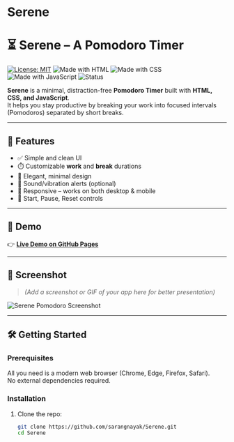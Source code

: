 # Serene
# ⏳ Serene – A Pomodoro Timer

[![License: MIT](https://img.shields.io/badge/License-MIT-yellow.svg)](LICENSE)
![Made with HTML](https://img.shields.io/badge/HTML-5-orange?logo=html5)
![Made with CSS](https://img.shields.io/badge/CSS-3-blue?logo=css3)
![Made with JavaScript](https://img.shields.io/badge/JavaScript-ES6-yellow?logo=javascript)
![Status](https://img.shields.io/badge/Status-Active-brightgreen)

**Serene** is a minimal, distraction-free **Pomodoro Timer** built with **HTML, CSS, and JavaScript**.  
It helps you stay productive by breaking your work into focused intervals (Pomodoros) separated by short breaks.  

---

## 🌿 Features

- ✅ Simple and clean UI  
- ⏱️ Customizable **work** and **break** durations  
- 🎨 Elegant, minimal design  
- 🎵 Sound/vibration alerts (optional)  
- 📱 Responsive – works on both desktop & mobile  
- 🔄 Start, Pause, Reset controls  

---

## 🚀 Demo

👉 [**Live Demo on GitHub Pages**](https://sarangnayak.github.io/Serene/)  

---

## 📸 Screenshot

> *(Add a screenshot or GIF of your app here for better presentation)*  

![Serene Pomodoro Screenshot](./assets/screenshot.png)  
<!-- Or use a GIF for demo: ![Demo](./assets/demo.gif) -->

---

## 🛠️ Getting Started

### Prerequisites
All you need is a modern web browser (Chrome, Edge, Firefox, Safari).  
No external dependencies required.  

### Installation

1. Clone the repo:
   ```bash
   git clone https://github.com/sarangnayak/Serene.git
   cd Serene
